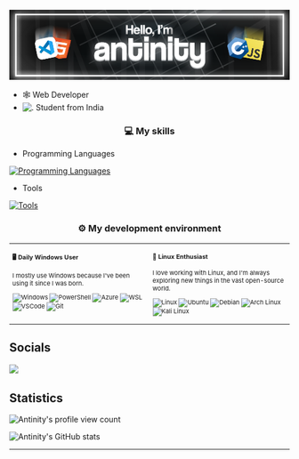 <p align="center">
<img src="assets/banner_intro.png">
</p>
 
- 🕸 Web Developer
- <img src="https://images.emojiterra.com/google/noto-emoji/unicode-15.1/color/svg/1f1ee-1f1f3.svg" alt="." width="16" height="16"/> Student from India

### <p align="center">💻 My skills </p>

- Programming Languages

[![Programming Languages](https://skillicons.dev/icons?i=js,html,css,wasm)](https://skillicons.dev)

- Tools

[![Tools](https://skillicons.dev/icons?i=js,html,css,wasm)](https://skillicons.dev)

### <p align="center">⚙️ My development environment </p>

<div class="table-devenvironment">
  <table style="font-size: 11px">
  <tr>
  <td valign="top" width="50%">

#### 🖥️ Daily Windows User

I mostly use Windows because I've been using it since I was born.

  ![Windows](https://img.shields.io/badge/-Windows-0078D6?style=flat&logo=windows&logoColor=white)
  ![PowerShell](https://img.shields.io/badge/-PowerShell-5391FE?style=flat&logo=powershell&logoColor=white)
  ![Azure](https://img.shields.io/badge/-Azure-0078D4?style=flat&logo=microsoft-azure&logoColor=white)
  ![WSL](https://img.shields.io/badge/-WSL-0D1117?style=flat&logo=windows-subsystem-for-linux&logoColor=FCC624)
  ![VSCode](https://img.shields.io/badge/-Visual%20Studio%20Code-007ACC?style=flat&logo=visual-studio-code&logoColor=white)
  ![Git](https://img.shields.io/badge/-Git-F05032?style=flat&logo=git&logoColor=white)
  </td>

  <td valign="top" width="50%">

#### 🐧 Linux Enthusiast

I love working with Linux, and I'm always exploring new things in the vast open-source world.

  ![Linux](https://img.shields.io/badge/-Linux-000000?style=flat&logo=linux&logoColor=FCC624)
  ![Ubuntu](https://img.shields.io/badge/-Ubuntu-E95420?style=flat&logo=ubuntu&logoColor=white)
  ![Debian](https://img.shields.io/badge/-Debian-A81D33?style=flat&logo=debian&logoColor=white)
  ![Arch Linux](https://img.shields.io/badge/-Arch%20Linux-1793D1?style=flat&logo=arch-linux&logoColor=white)
  ![Kali Linux](https://img.shields.io/badge/-Kali%20Linux-557C94?style=flat&logo=kali-linux&logoColor=white)
  </td>

  </tr>
  </table>
</div>

## Socials
<a href="https://discord.com/invite/w4PAE3HkDF"  align="left">
  <img src="https://lanyard.cnrad.dev/api/255322229062107136?theme=dark&borderRadius=15px&animated=true&idleMessage=In%20the%20sky%20there%20is%20an%20angel%20in%20somewhere%20(.%20%E2%9D%9B%20%E1%B4%97%20%E2%9D%9B.)" />
</a>

## Statistics
![Antinity's profile view count](https://komarev.com/ghpvc/?username=antinity&style=for-the-badge)

![Antinity's GitHub stats](https://github-readme-stats.vercel.app/api?username=antinity&show_icons=true&theme=github_dark_dimmed&border_radius=15)

---
